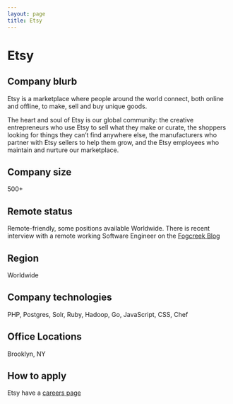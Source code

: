 ```yaml
---
layout: page
title: Etsy
---
```


# Etsy

## Company blurb

Etsy is a marketplace where people around the world connect, both online and offline, to make, sell and buy unique goods.

The heart and soul of Etsy is our global community: the creative entrepreneurs who use Etsy to sell what they make or curate, the shoppers looking for things they can’t find anywhere else, the manufacturers who partner with Etsy sellers to help them grow, and the Etsy employees who maintain and nurture our marketplace.

## Company size

500+

## Remote status

Remote-friendly, some positions available Worldwide. There is recent interview with a remote working Software Engineer on the [Fogcreek Blog](http://blog.fogcreek.com/secrets-behind-etsys-remote-working-success-interview-with-brad-greenlee/)

## Region

Worldwide

## Company technologies

PHP, Postgres, Solr, Ruby, Hadoop, Go, JavaScript, CSS, Chef

## Office Locations

Brooklyn, NY

## How to apply

Etsy have a [careers page](https://www.etsy.com/careers)
